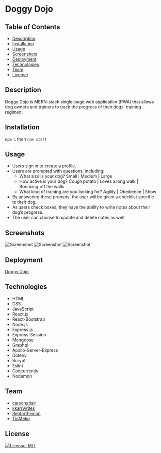 # Doggy Dojo

## Table of Contents

- [Description](#description)
- [Installation](#installation)
- [Usage](#usage)
- [Screenshots](#screenshots)
- [Deployment](#deployment)
- [Technologies](#technologies)
- [Team](#team)
- [License](#license)

## Description

Doggy Dojo is MERN-stack single-page web application (PWA) that allows dog owners and trainers to track the progress of their dogs' training regimen.

## Installation

```npm i``` then ```npm start```

## Usage 

- Users sign in to create a profile.
- Users are prompted with questions, including:
  - What size is your dog? Small | Medium | Large
  - How active is your dog? Cough potato | Loves a long walk | Bouncing off the walls
  - What kind of training are you looking for? Agility | Obedience | Show
- By answering these prompts, the user will be given a checklist specific to their dog.
- As users check boxes, they have the ability to write notes about their dog’s progress.
- The user can choose to update and delete notes as well.

## Screenshots

![Screenshot](./client/src/assets/screenshot01.jpg)
![Screenshot](./client/src/assets/screenshot02.jpg)
![Screenshot](./client/src/assets/screenshot03.jpg)

## Deployment

[Doggy Dojo](https://doggydojo.herokuapp.com/)

## Technologies

* HTML
* CSS  
* JavaScript
* React.js
* React-Bootstrap
* Node.js
* Express.js
* Express-Session
* Mongoose
* Graphql
* Apollo-Server-Express
* Dotenv
* Bcrypt
* Eslint
* Concurrently
* Nodemon

## Team

- [carsonadair](https://github.com/carsonadair)
- [kkarrwrites](https://github.com/kkarrwrites)
- [Reptartheman](https://github.com/Reptartheman)
- [TioMeko](https://github.com/TioMeko)
 
## License

[![License: MIT](https://img.shields.io/badge/License-MIT-yellow.svg)](https://opensource.org/licenses/MIT)
